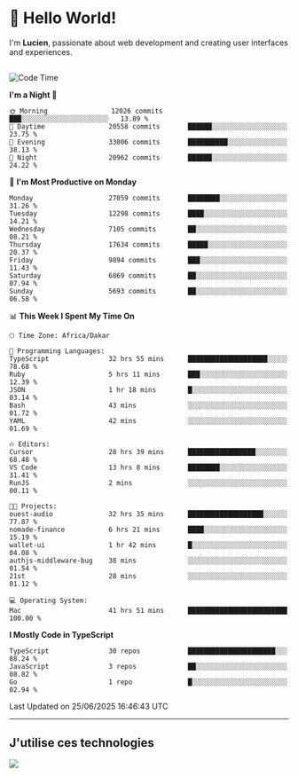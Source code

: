 # 👋 Hello World!

I'm **Lucien**, passionate about web development and creating user interfaces and experiences.

##

<!--START_SECTION:waka-->
![Code Time](http://img.shields.io/badge/Code%20Time-3%2C262%20hrs%2021%20mins-blue)

**I'm a Night 🦉** 

```text
🌞 Morning                12026 commits       ███░░░░░░░░░░░░░░░░░░░░░░   13.89 % 
🌆 Daytime                20558 commits       ██████░░░░░░░░░░░░░░░░░░░   23.75 % 
🌃 Evening                33006 commits       ██████████░░░░░░░░░░░░░░░   38.13 % 
🌙 Night                  20962 commits       ██████░░░░░░░░░░░░░░░░░░░   24.22 % 
```
📅 **I'm Most Productive on Monday** 

```text
Monday                   27059 commits       ████████░░░░░░░░░░░░░░░░░   31.26 % 
Tuesday                  12298 commits       ████░░░░░░░░░░░░░░░░░░░░░   14.21 % 
Wednesday                7105 commits        ██░░░░░░░░░░░░░░░░░░░░░░░   08.21 % 
Thursday                 17634 commits       █████░░░░░░░░░░░░░░░░░░░░   20.37 % 
Friday                   9894 commits        ███░░░░░░░░░░░░░░░░░░░░░░   11.43 % 
Saturday                 6869 commits        ██░░░░░░░░░░░░░░░░░░░░░░░   07.94 % 
Sunday                   5693 commits        ██░░░░░░░░░░░░░░░░░░░░░░░   06.58 % 
```


📊 **This Week I Spent My Time On** 

```text
🕑︎ Time Zone: Africa/Dakar

💬 Programming Languages: 
TypeScript               32 hrs 55 mins      ████████████████████░░░░░   78.68 % 
Ruby                     5 hrs 11 mins       ███░░░░░░░░░░░░░░░░░░░░░░   12.39 % 
JSON                     1 hr 18 mins        █░░░░░░░░░░░░░░░░░░░░░░░░   03.14 % 
Bash                     43 mins             ░░░░░░░░░░░░░░░░░░░░░░░░░   01.72 % 
YAML                     42 mins             ░░░░░░░░░░░░░░░░░░░░░░░░░   01.69 % 

🔥 Editors: 
Cursor                   28 hrs 39 mins      █████████████████░░░░░░░░   68.48 % 
VS Code                  13 hrs 8 mins       ████████░░░░░░░░░░░░░░░░░   31.41 % 
RunJS                    2 mins              ░░░░░░░░░░░░░░░░░░░░░░░░░   00.11 % 

🐱‍💻 Projects: 
ouest-audio              32 hrs 35 mins      ███████████████████░░░░░░   77.87 % 
nomade-finance           6 hrs 21 mins       ████░░░░░░░░░░░░░░░░░░░░░   15.19 % 
wallet-ui                1 hr 42 mins        █░░░░░░░░░░░░░░░░░░░░░░░░   04.08 % 
authjs-middleware-bug    38 mins             ░░░░░░░░░░░░░░░░░░░░░░░░░   01.54 % 
21st                     28 mins             ░░░░░░░░░░░░░░░░░░░░░░░░░   01.12 % 

💻 Operating System: 
Mac                      41 hrs 51 mins      █████████████████████████   100.00 % 
```

**I Mostly Code in TypeScript** 

```text
TypeScript               30 repos            ██████████████████████░░░   88.24 % 
JavaScript               3 repos             ██░░░░░░░░░░░░░░░░░░░░░░░   08.82 % 
Go                       1 repo              █░░░░░░░░░░░░░░░░░░░░░░░░   02.94 % 
```




 Last Updated on 25/06/2025 16:46:43 UTC
<!--END_SECTION:waka-->
---

## J'utilise ces technologies

<p align="left">
  <a href="https://skillicons.dev">
    <img src="https://skillicons.dev/icons?i=ts,js,go,ruby,css,scss,tailwind,react,vite,nextjs,docker,figma,ableton" />
  </a>
</p>

